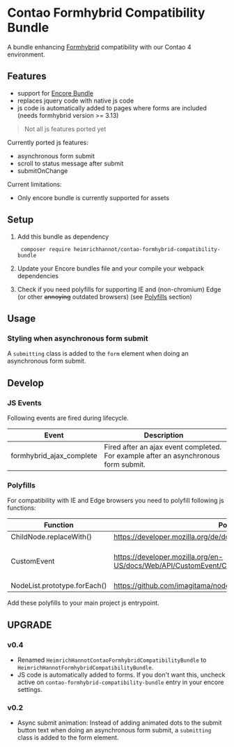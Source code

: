 # Contao Formhybrid Compatibility Bundle

A bundle enhancing [Formhybrid](https://github.com/heimrichhannot/contao-formhybrid) compatibility with our Contao 4 environment.

## Features
* support for [Encore Bundle](https://github.com/heimrichhannot/contao-encore-bundle)
* replaces jquery code with native js code
* js code is automatically added to pages where forms are included (needs formhybrid version >= 3.13)

> Not all js features ported yet

Currently ported js features:
* asynchronous form submit
* scroll to status message after submit
* submitOnChange

Current limitations:
* Only encore bundle is currently supported for assets

## Setup

1. Add this bundle as dependency

        composer require heimrichhannot/contao-formhybrid-compatibility-bundle

1. Update your Encore bundles file and your compile your webpack dependencies

1. Check if you need polyfills for supporting IE and (non-chromium) Edge (or other ~~annoying~~ outdated browsers) (see [Polyfills](#polyfills) section)

## Usage

### Styling when asynchronous form submit

A `submitting` class is added to the `form` element when doing an asynchronous form submit.   

## Develop

### JS Events

Following events are fired during lifecycle.

Event                    | Description
------------------------ | -----------
formhybrid_ajax_complete | Fired after an ajax event completed. For example after an asynchronous form submit.

### Polyfills

For compatibility with IE and Edge browsers you need to polyfill following js functions:

Function                     | Polyfill            | Required
---------------------------- | ------------------- | -------
ChildNode.replaceWith()      | https://developer.mozilla.org/de/docs/Web/API/ChildNode/replaceWith | Yes
CustomEvent                  | https://developer.mozilla.org/en-US/docs/Web/API/CustomEvent/CustomEvent | Optional, no finish event is fired
NodeList.prototype.forEach() | https://github.com/imagitama/nodelist-foreach-polyfill | Yes

Add these polyfills to your main project js entrypoint. 

## UPGRADE

### v0.4
* Renamed `HeimrichHannotContaoFormhybridCompatibilityBundle` to `HeimrichHannotFormhybridCompatibilityBundle`.
* JS code is automatically added to forms. If you don't want this, uncheck active on `contao-formhybrid-compatibility-bundle` entry in your encore settings.

### v0.2
* Async submit animation: Instead of adding animated dots to the submit button text when doing an asynchronous form submit, a `submitting` class is added to the form element.

